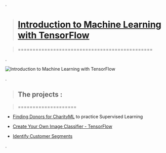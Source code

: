.

> # [Introduction to Machine Learning with TensorFlow](https://confirm.udacity.com/7HAPG67K)

> ==============================================



.

![Introduction to Machine Learning with TensorFlow](https://user-images.githubusercontent.com/36210723/190434282-22fd4514-b720-48ce-823e-4c0959cdb665.png)

.

> ##  The projects :

> ====================

- [Finding Donors for CharityML](https://github.com/nancyalaswad90/Introduction-to-Machine-Learning-with-TensorFlow/blob/main/Nancy_finding_donors.ipynb) to practice Supervised Learning

- [Create Your Own Image Classifier - TensorFlow](https://github.com/nancyalaswad90/Introduction-to-Machine-Learning-with-TensorFlow/blob/main/Project_Image_Classifier_Project.ipynb) 

- [Identify Customer Segments](https://github.com/nancyalaswad90/Introduction-to-Machine-Learning-with-TensorFlow/blob/main/NancyProject_Identify_Customer_Segments---last%20update.ipynb)


.
